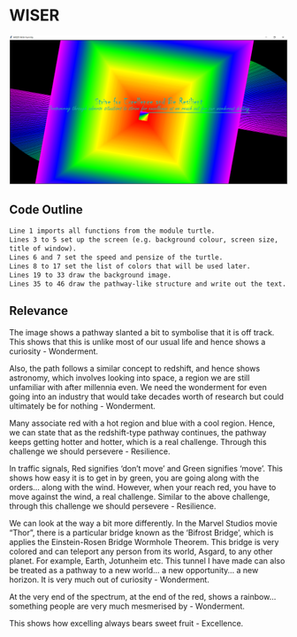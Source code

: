 # WISER

<p align="center">
  <img src="view.png">
</p>

## Code Outline
```
Line 1 imports all functions from the module turtle.
Lines 3 to 5 set up the screen (e.g. background colour, screen size, title of window).
Lines 6 and 7 set the speed and pensize of the turtle.
Lines 8 to 17 set the list of colors that will be used later.
Lines 19 to 33 draw the background image.
Lines 35 to 46 draw the pathway-like structure and write out the text.
```

## Relevance
The image shows a pathway slanted a bit to symbolise that it is off track. This shows that this is unlike most of our usual life and hence shows a curiosity - Wonderment.

Also, the path follows a similar concept to redshift, and hence shows astronomy, which involves looking into space, a region we are still unfamiliar with after millennia even. We need the wonderment for even going into an industry that would take decades worth of research but could ultimately be for nothing - Wonderment.

Many associate red with a hot region and blue with a cool region. Hence, we can state that as the redshift-type pathway continues, the pathway keeps getting hotter and hotter, which is a real challenge. Through this challenge we should persevere - Resilience.

In traffic signals, Red signifies ‘don’t move’ and Green signifies ‘move’. This shows how easy it is to get in by green, you are going along with the orders… along with the wind. However, when your reach red, you have to move against the wind, a real challenge. Similar to the above challenge, through this challenge we should persevere - Resilience.

We can look at the way a bit more differently. In the Marvel Studios movie “Thor”, there is a particular bridge known as the ‘Bifrost Bridge’, which is applies the Einstein-Rosen Bridge Wormhole Theorem. This bridge is very colored and can teleport any person from its world, Asgard, to any other planet. For example, Earth, Jotunheim etc. This tunnel I have made can also be treated as a pathway to a new world… a new opportunity… a new horizon. It is very much out of curiosity - Wonderment.

At the very end of the spectrum, at the end of the red, shows a rainbow… something people are very much mesmerised by - Wonderment.

This shows how excelling always bears sweet fruit - Excellence.
